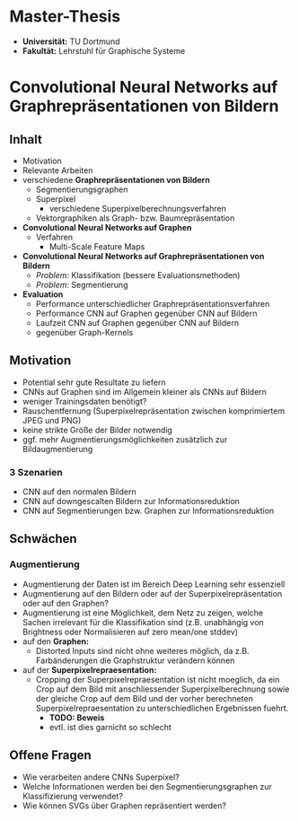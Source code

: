 # Master-Thesis

* **Universität:** TU Dortmund
* **Fakultät:** Lehrstuhl für Graphische Systeme

# Convolutional Neural Networks auf Graphrepräsentationen von Bildern

## Inhalt

* Motivation
* Relevante Arbeiten
* verschiedene **Graphrepräsentationen von Bildern**
  * Segmentierungsgraphen
  * Superpixel
    * verschiedene Superpixelberechnungsverfahren
  * Vektorgraphiken als Graph- bzw. Baumrepräsentation
* **Convolutional Neural Networks auf Graphen**
  * Verfahren
    * Multi-Scale Feature Maps
* **Convolutional Neural Networks auf Graphrepräsentationen von Bildern**
  * *Problem:* Klassifikation (bessere Evaluationsmethoden)
  * *Problem:* Segmentierung
* **Evaluation**
  * Performance unterschiedlicher Graphrepräsentationsverfahren
  * Performance CNN auf Graphen gegenüber CNN auf Bildern
  * Laufzeit CNN auf Graphen gegenüber CNN auf Bildern
  * gegenüber Graph-Kernels

## Motivation

* Potential sehr gute Resultate zu liefern
* CNNs auf Graphen sind im Allgemein kleiner als CNNs auf Bildern
* weniger Trainingsdaten benötigt?
* Rauschentfernung (Superpixelrepräsentation zwischen komprimiertem JPEG und
  PNG)
* keine strikte Größe der Bilder notwendig
* ggf. mehr Augmentierungsmöglichkeiten zusätzlich zur Bildaugmentierung

### 3 Szenarien

* CNN auf den normalen Bildern
* CNN auf downgescalten Bildern zur Informationsreduktion
* CNN auf Segmentierungen bzw. Graphen zur Informationsreduktion

## Schwächen

### Augmentierung

* Augmentierung der Daten ist im Bereich Deep Learning sehr essenziell
* Augmentierung auf den Bildern oder auf der Superpixelrepräsentation oder auf
  den Graphen?
* Augmentierung ist eine Möglichkeit, dem Netz zu zeigen, welche Sachen
  irrelevant für die Klassifikation sind (z.B. unabhängig von Brightness oder
  Normalisieren auf zero mean/one stddev)
* auf den **Graphen:**
  * Distorted Inputs sind nicht ohne weiteres möglich, da z.B. Farbänderungen 
    die Graphstruktur verändern können
* auf der **Superpixelrepraesentation:**
  * Cropping der Superpixelrepraesentation ist nicht moeglich, da ein Crop auf 
    dem Bild mit anschliessender Superpixelberechnung sowie der gleiche Crop 
    auf dem Bild und der vorher berechneten Superpixelrepraesentation zu 
    unterschiedlichen Ergebnissen fuehrt.
    * **TODO: Beweis**
    * evtl. ist dies garnicht so schlecht

## Offene Fragen

* Wie verarbeiten andere CNNs Superpixel?
* Welche Informationen werden bei den Segmentierungsgraphen zur Klassifizierung
  verwendet?
* Wie können SVGs über Graphen repräsentiert werden?
